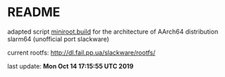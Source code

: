 # README #

adapted script [miniroot.build](http://slackware.uk/slackwarearm/slackwarearm-devtools/minirootfs/scripts/miniroot.build) for the architecture of AArch64 distribution slarm64 (unofficial port slackware)

current rootfs: http://dl.fail.pp.ua/slackware/rootfs/

last update: **Mon Oct 14 17:15:55 UTC 2019**
